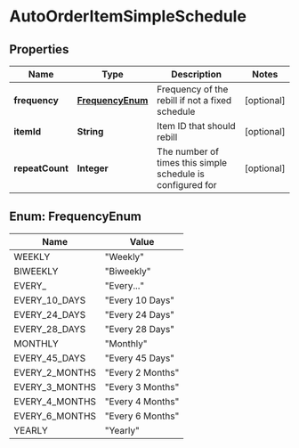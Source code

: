 

# AutoOrderItemSimpleSchedule


## Properties

| Name | Type | Description | Notes |
|------------ | ------------- | ------------- | -------------|
|**frequency** | [**FrequencyEnum**](#FrequencyEnum) | Frequency of the rebill if not a fixed schedule |  [optional] |
|**itemId** | **String** | Item ID that should rebill |  [optional] |
|**repeatCount** | **Integer** | The number of times this simple schedule is configured for |  [optional] |



## Enum: FrequencyEnum

| Name | Value |
|---- | -----|
| WEEKLY | &quot;Weekly&quot; |
| BIWEEKLY | &quot;Biweekly&quot; |
| EVERY_ | &quot;Every...&quot; |
| EVERY_10_DAYS | &quot;Every 10 Days&quot; |
| EVERY_24_DAYS | &quot;Every 24 Days&quot; |
| EVERY_28_DAYS | &quot;Every 28 Days&quot; |
| MONTHLY | &quot;Monthly&quot; |
| EVERY_45_DAYS | &quot;Every 45 Days&quot; |
| EVERY_2_MONTHS | &quot;Every 2 Months&quot; |
| EVERY_3_MONTHS | &quot;Every 3 Months&quot; |
| EVERY_4_MONTHS | &quot;Every 4 Months&quot; |
| EVERY_6_MONTHS | &quot;Every 6 Months&quot; |
| YEARLY | &quot;Yearly&quot; |



